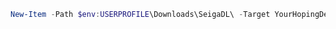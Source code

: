 ```powershell
New-Item -Path $env:USERPROFILE\Downloads\SeigaDL\ -Target YourHopingDestination -ItemType Junction
```
